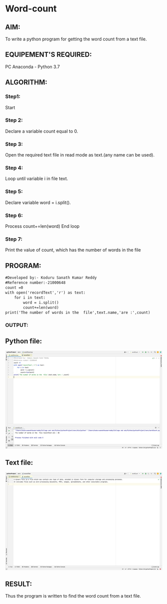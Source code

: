 # Word-count
## AIM:
To write a python program for getting the word count from a text file.
## EQUIPEMENT'S REQUIRED: 
PC
Anaconda - Python 3.7
## ALGORITHM: 
### Step1:
Start
### Step 2:
Declare a variable count equal to 0.
### Step 3: 
Open the required text file in read mode as text.(any name can be used).
### Step 4: 
Loop until variable i in file text. 
### Step 5:  
Declare variable word = i.split().
### Step 6: 
Process count+=len(word)
End loop
### Step 7: 
Print the value of count, which has the number of words in the file
## PROGRAM:
~~~
#Developed by:- Koduru Sanath Kumar Reddy
#Reference number:-21000648
count =0
with open('recordText','r') as text:
    for i in text:
        word = i.split()
        count+=len(word)
print('The number of words in the  file',text.name,'are :',count)
~~~
### OUTPUT:
## Python file:
![](program.png)
## Text file:
![](text.png)


## RESULT:
Thus the program is written to find the word count from a text file.
